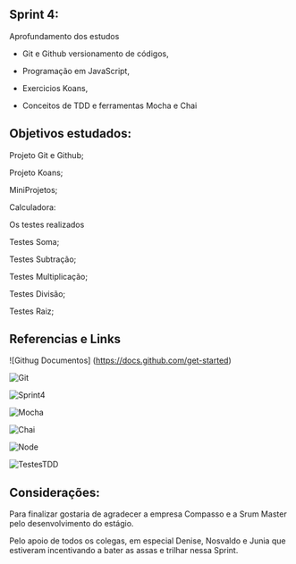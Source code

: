 ## Sprint 4:

Aprofundamento dos estudos 

* Git e Github versionamento de códigos,

* Programação em JavaScript,

* Exercicios Koans,

* Conceitos de TDD e ferramentas Mocha e Chai

## Objetivos estudados:

Projeto Git e Github;

Projeto Koans;

MiniProjetos;

Calculadora:

Os testes realizados

Testes Soma; 

Testes Subtração;


Testes Multiplicação;


Testes Divisão;


Testes Raiz;

## Referencias e Links

![Githug Documentos] (https://docs.github.com/get-started)

![Git](https://git-scm.com/downloads)

![Sprint4](https://compasso.sharepoint.com/sites/qa/pb/logicalforest/SitePages/Sprint-4.aspx)

![Mocha](https://mochajs.org/)

![Chai](https://www.chaijs.com/)

![Node](https://nodejs.org/en/download/)

![TestesTDD](https://imasters.com.br/back-end/desenvolvendo-tdd-em-node-js-com-mocha-chai)


## Considerações:

Para finalizar gostaria de agradecer a empresa Compasso e a Srum Master pelo desenvolvimento do estágio. <div> Pelo apoio de todos os colegas, em especial Denise, Nosvaldo e Junia que estiveram  incentivando a bater as assas e trilhar nessa Sprint. 
     

